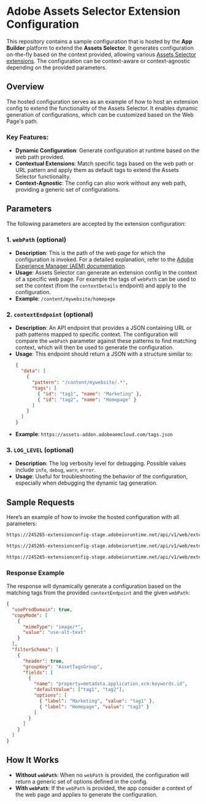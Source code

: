 # Adobe Assets Selector Extension Configuration

This repository contains a sample configuration that is hosted by the **App Builder** platform to extend the **Assets Selector**. It generates configuration on-the-fly based on the context provided, allowing various [Assets Selector extensions](https://www.aem.live/docs/aem-assets-sidekick-plugin#customizing-the-aem-assets-sidekick-plugin). The configuration can be context-aware or context-agnostic depending on the provided parameters.

## Overview

The hosted configuration serves as an example of how to host an extension config to extend the functionality of the Assets Selector. It enables dynamic generation of configurations, which can be customized based on the Web Page's path.

### Key Features:
- **Dynamic Configuration**: Generate configuration at runtime based on the web path provided.
- **Contextual Extensions**: Match specific tags based on the web path or URL pattern and apply them as default tags to extend the Assets Selector functionality.
- **Context-Agnostic**: The config can also work without any web path, providing a generic set of configurations.

## Parameters

The following parameters are accepted by the extension configuration:

### 1. `webPath` (optional)
- **Description**: This is the path of the web page for which the configuration is invoked. For a detailed explanation, refer to the [Adobe Experience Manager (AEM) documentation](https://www.aem.live/developer/configuring-aem-assets-sidekick-plugin#note-contextual-configuration-based-on-page-being-authored).
- **Usage**: Assets Selector can generate an extension config in the context of a specific web page. For example the tags of `webPath` can be used to set the context (from the `contextDetails` endpoint) and apply to the configuration.
- **Example**: `/content/mywebsite/homepage`

### 2. `contextEndpoint` (optional)
- **Description**: An API endpoint that provides a JSON containing URL or path patterns mapped to specific context. The configuration will compare the `webPath` parameter against these patterns to find matching context, which will then be used to generate the configuration.
- **Usage**: This endpoint should return a JSON with a structure similar to:
  ```json
  {
    "data": [
      {
        "pattern": "/content/mywebsite/.*",
        "tags": [
          { "id": "tag1", "name": "Marketing" },
          { "id": "tag2", "name": "Homepage" }
        ]
      }
    ]
  }
  ```
- **Example**: `https://assets-addon.adobeaemcloud.com/tags.json`

### 3. `LOG_LEVEL` (optional)
- **Description**: The log verbosity level for debugging. Possible values include `info`, `debug`, `warn`, `error`.
- **Usage**: Useful for troubleshooting the behavior of the configuration, especially when debugging the dynamic tag generation.

## Sample Requests

Here’s an example of how to invoke the hosted configuration with all parameters:

```html
https://245265-extensionconfig-stage.adobeioruntime.net/api/v1/web/extension-config/extension-config
```

```html
https://245265-extensionconfig-stage.adobeioruntime.net/api/v1/web/extension-config/extension-config?webPath=snorkling
```

```html
https://245265-extensionconfig-stage.adobeioruntime.net/api/v1/web/extension-config/extension-config?webPath=snorkling&contextEndpoint=https://assets-addon.adobeaemcloud.com/tags.json
```

### Response Example

The response will dynamically generate a configuration based on the matching tags from the provided `contextEndpoint` and the given `webPath`:

```json
{
  "useProdDomain": true,
  "copyMode": [
    {
      "mimeType": "image/*",
      "value": "use-alt-text"
    }
  ],
  "filterSchema": [
    {
      "header": true,
      "groupKey": "AssetTagsGroup",
      "fields": [
        {
          "name": "property=metadata.application.xcm:keywords.id",
          "defaultValue": ["tag1", "tag2"],
          "options": [
            { "label": "Marketing", "value": "tag1" },
            { "label": "Homepage", "value": "tag2" }
          ]
        }
      ]
    }
  ]
}
```

## How It Works

- **Without `webPath`**: When no `webPath` is provided, the configuration will return a generic set of options defined in the config.
- **With `webPath`**: If the `webPath` is provided, the app consider a context of the web page and applies to generate the configuration.
